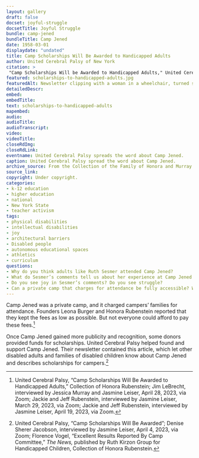 ```yaml
--- 
layout: gallery
draft: false
docset: joyful-struggle
docsetTitle: Joyful Struggle
bundle: camp-jened
bundleTitle: Camp Jened
date: 1958-03-01
displaydate: "undated"
title: Camp Scholarships Will Be Awarded to Handicapped Adults
author: United Cerebral Palsy of New York
citation: >
 "Camp Scholarships Will be Awarded to Handicapped Adults," United Cerebral Palsy of New York, in New York City Civil Rights History Project, Accessed: [Month Day, Year], https://nyccivilrightshistory.org/gallery/scholarships-to-handicapped-adults.
featured: scholarships-to-handicapped-adults.jpg
featuredAlt: Newsletter clipping with a woman in a wheelchair, turned sideways and smiling for the camera
detailedDescr: 
embed: 
embedTitle: 
text: scholarships-to-handicapped-adults
mapembed: 
audio: 
audioTitle: 
audioTranscript: 
video: 
videoTitle: 
closeRdImg: 
closeRdLink: 
eventname: United Cerebral Palsy spreads the word about Camp Jened.
caption: United Cerebral Palsy spread the word about Camp Jened.
archive_source: From the Collection of the Family of Honora and Murray Rubenstein.
source_link: 
copyright: Under copyright.
categories: 
- k-12 education
- higher education
- national
- New York State
- teacher activism
tags: 
- physical disabilities
- intellectual disabilities
- joy
- architectural barriers
- Disabled people
- autonomous educational spaces
- athletics
- curriculum
questions: 
- Why do you think adults like Ruth Sesmer attended Camp Jened? 
- What do Sesmer’s comments tell us about her experience at Camp Jened and what it meant to her? 
- Do you see joy in Sesmer’s comments? Do you see struggle?
- Can a private camp that charges for attendance be fully accessible? What factors might have affected a family’s or camper’s ability to afford Camp Jened?
--- 
```


Camp Jened was a private camp, and it charged campers’ families for attendance. Founders Leona Burger and Honora Rubenstein reported that they kept the fees as low as possible. But not everyone could afford to pay these fees.[^1]

Once Camp Jened gained more publicity and recognition, some donors provided funds for scholarships. United Cerebral Palsy helped found and support Camp Jened. Their newsletter contained this article, which let other disabled adults and families of disabled children know about Camp Jened and describes scholarships for campers.[^2]

[^1]: United Cerebral Palsy, “Camp Scholarships Will Be Awarded to Handicapped Adults,” Collection of Honora Rubenstein; Jim LeBrecht, interviewed by Jessica Murray and Jasmine Leiser, April 28, 2023, via Zoom; Jackie and Jeff Rubenstein, interviewed by Jasmine Leiser, March 29, 2023, via Zoom; Jackie and Jeff Rubenstein, interviewed by Jasmine Leiser, April 19, 2023, via Zoom.

[^2]: United Cerebral Palsy, “Camp Scholarships Will Be Awarded”; Denise Sherer Jacobson, interviewed by Jasmine Leiser, April 4, 2023, via Zoom; Florence Vogel, “Excellent Results Reported By Camp Committee,” *The News,* published by Ruth Kirzon Group for Handicapped Children, Collection of Honora Rubenstein.
